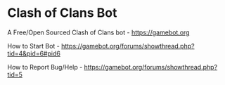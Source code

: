# Clash of Clans Bot
A Free/Open Sourced Clash of Clans bot - https://gamebot.org

How to Start Bot - https://gamebot.org/forums/showthread.php?tid=4&pid=6#pid6

How to Report Bug/Help - https://gamebot.org/forums/showthread.php?tid=5
